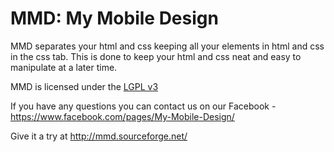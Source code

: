 MMD: My Mobile Design
=======================
MMD separates your html and css keeping all your elements in html and css in the css tab. This is done to keep your html and css neat and easy to manipulate at a later time. 

MMD is licensed under the <a href="http://opensource.org/licenses/LGPL-3.0">LGPL v3</a>

If you have any questions you can contact us on our Facebook - https://www.facebook.com/pages/My-Mobile-Design/

<p>Give it a try at <a href="http://mmd.sourceforge.net/">http://mmd.sourceforge.net/</a></p>

